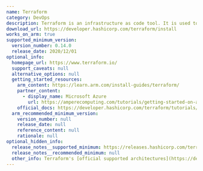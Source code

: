 ```yaml
---
name: Terraform
category: DevOps
description: Terraform is an infrastructure as code tool. It is used to automate cloud infrastructure.
download_url: https://developer.hashicorp.com/terraform/install
works_on_arm: true
supported_minimum_version:
  version_number: 0.14.0
  release_date: 2020/12/01
optional_info:
  homepage_url: https://www.terraform.io/
  support_caveats: null
  alternative_options: null
  getting_started_resources:
    arm_content: https://learn.arm.com/install-guides/terraform/
    partner_content:
      - display_name: Microsoft Azure
        url: https://amperecomputing.com/tutorials/getting-started-on-azure-ampere-VMs-with-Debian-using-Terraform
    official_docs: https://developer.hashicorp.com/terraform/tutorials/aws-get-started/install-cli
  arm_recommended_minimum_version:
    version_number: null
    release_date: null
    reference_content: null
    rationale: null
optional_hidden_info:
  release_notes__supported_minimum: https://releases.hashicorp.com/terraform/0.14.0/
  release_notes__recommended_minimum: null
  other_info: Terraform's [official supported architectures](https://developer.hashicorp.com/terraform/cli/install/apt#supported-architectures) page still shows no support for arm64. They are releasing pre-compiled binary for arm64 as per the [issue](https://github.com/hashicorp/terraform/issues/14474). However, v0.14.0 is the official support for linux_arm64 as mentioned in the issue.
---
```

